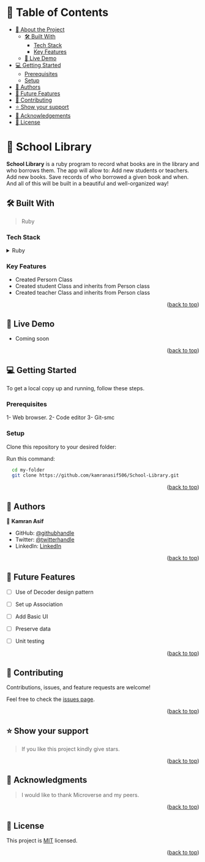 
<!-- TABLE OF CONTENTS -->

# 📗 Table of Contents

- [📖 About the Project](#about-project)
  - [🛠 Built With](#built-with)
    - [Tech Stack](#tech-stack)
    - [Key Features](#key-features)
  - [🚀 Live Demo](#live-demo)
- [💻 Getting Started](#getting-started)
  - [Prerequisites](#prerequisites)  
  - [Setup](#setup)  
- [👥 Authors](#authors)
- [🔭 Future Features](#future-features)
- [🤝 Contributing](#contributing)
- [⭐️ Show your support](#support)
- [🙏 Acknowledgements](#acknowledgements)
- [📝 License](#license)

<!-- PROJECT DESCRIPTION -->

# 📖 School Library <a name="about-project"></a>


**School Library**  is a ruby program  to record what books are in the library and who borrows them. The app will allow to: Add new students or teachers. Add new books. Save records of who borrowed a given book and when. And all of this will be built in a beautiful and well-organized way!

## 🛠 Built With <a name="built-with"></a>

> Ruby

### Tech Stack <a name="tech-stack"></a>


<details>
<summary>Ruby</summary>
  <ul>
    <li><a href="https://www.ruby-lang.org/en/">Ruby</a></li>
  </ul>
</details>

<!-- Features -->

### Key Features <a name="key-features"></a>


- Created Persorn Class
- Created student Class and inherits from Person class
- Created teacher Class and inherits from Person class



<p align="right">(<a href="#readme-top">back to top</a>)</p>

<!-- LIVE DEMO -->

## 🚀 Live Demo <a name="live-demo"></a>

- Coming soon

<p align="right">(<a href="#readme-top">back to top</a>)</p>

<!-- GETTING STARTED -->

## 💻 Getting Started <a name="getting-started"></a>

To get a local copy up and running, follow these steps.

### Prerequisites

1- Web browser.
2- Code editor
3- Git-smc

### Setup

Clone this repository to your desired folder:

Run this command:

```sh
  cd my-folder
  git clone https://github.com/kamranasif506/School-Library.git
```

<p align="right">(<a href="#readme-top">back to top</a>)</p>

<!-- AUTHORS -->

## 👥 Authors <a name="authors"></a>

👤 **Kamran Asif**

- GitHub: [@githubhandle](https://github.com/kamranasif506)
- Twitter: [@twitterhandle](https://twitter.com/kamiasif55)
- LinkedIn: [LinkedIn](https://www.linkedin.com/in/kamran-asif-b3a612130/)



<p align="right">(<a href="#readme-top">back to top</a>)</p>

<!-- FUTURE FEATURES -->

## 🔭 Future Features <a name="future-features"></a>


- [ ] Use of Decoder design pattern
- [ ] Set up Association
- [ ] Add Basic UI
- [ ] Preserve data
- [ ] Unit testing


<p align="right">(<a href="#readme-top">back to top</a>)</p>

<!-- CONTRIBUTING -->

## 🤝 Contributing <a name="contributing"></a>

Contributions, issues, and feature requests are welcome!

Feel free to check the [issues page](../../issues/).

<p align="right">(<a href="#readme-top">back to top</a>)</p>

<!-- SUPPORT -->

## ⭐️ Show your support <a name="support"></a>

> If you like this project kindly give stars.


<p align="right">(<a href="#readme-top">back to top</a>)</p>

<!-- ACKNOWLEDGEMENTS -->

## 🙏 Acknowledgments <a name="acknowledgements"></a>

> I would like to thank Microverse and my peers.


<p align="right">(<a href="#readme-top">back to top</a>)</p>

<!-- FAQ (optional) -->



<!-- LICENSE -->

## 📝 License <a name="license"></a>

This project is [MIT](./LICENSE) licensed.

<p align="right">(<a href="#readme-top">back to top</a>)</p>